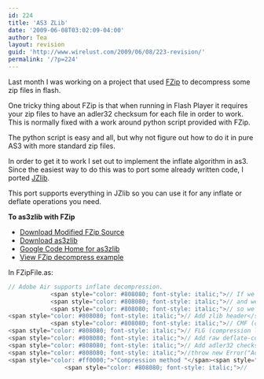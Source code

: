 ```yaml
---
id: 224
title: 'AS3 ZLib'
date: '2009-06-08T03:02:09-04:00'
author: Tea
layout: revision
guid: 'http://www.wirelust.com/2009/06/08/223-revision/'
permalink: '/?p=224'
---
```


Last month I was working on a project that used [FZip](http://codeazur.com.br/lab/fzip/) to decompress some zip files in flash.

One tricky thing about FZip is that when running in Flash Player it requires your zip files to have an adler32 checksum for each file in order to work. This is normally fixed with a work around python script provided with FZip.

The python script is easy and all, but why not figure out how to do it in pure AS3 with more standard zip files.

In order to get it to work I set out to implement the inflate algorithm in as3. Since the easiest way to do this was to port some already written code, I ported [JZlib](http://www.jcraft.com/jzlib/).

This port supports everything in JZlib so you can use it for any inflate or deflate operations you need.

**To as3zlib with FZip**

- [Download Modified FZip Source](/examples/fzip_as3zlib/fzip_snapshot_20090608.zip)
- [Download as3zlib](/examples/fzip_as3zlib/as3zlib_snapshot_20090608.zip)
- [Google Code Home for as3zlib](http://code.google.com/p/as3zlib/)
- [View FZip decompress example](/examples/fzip_as3zlib/fzip.html)

In FZipFile.as:

```actionscript
// Adobe Air supports inflate decompression.
			<span style="color: #808080; font-style: italic;">// If we got here, this is an Air application</span>
			<span style="color: #808080; font-style: italic;">// and we can decompress without using the Adler32 hack</span>
			<span style="color: #808080; font-style: italic;">// so we just write out the raw deflate compressed file</span>
<span style="color: #808080; font-style: italic;">// Add zlib header</span>
			<span style="color: #808080; font-style: italic;">// CMF (compression method and info)</span>
<span style="color: #808080; font-style: italic;">// FLG (compression level, preset dict, checkbits)</span>
<span style="color: #808080; font-style: italic;">// Add raw deflate-compressed file</span>
<span style="color: #808080; font-style: italic;">// Add adler32 checksum</span>
<span style="color: #808080; font-style: italic;">//throw new Error("Adler32 checksum not found.");</span>
<span style="color: #ff0000;">"Compression method "</span><span style="color: #ff0000;">" is not supported."</span><span style="color: #ff0000;">"deflate"</span><span style="color: #ff0000;">"decompress success:"</span><span style="color: #ff0000;">"stream error:"</span><span style="color: #ff0000;">" "</span><span style="color: #ff0000;">"data error:"</span><span style="color: #ff0000;">" "</span><span style="color: #808080; font-style: italic;">//} else {</span>
				<span style="color: #808080; font-style: italic;">//	System.println("status:" + this.filename + " " + err);</span>
 
```
